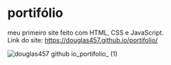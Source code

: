 # portifólio
meu primeiro site feito com HTML, CSS e JavaScript.
<br>
Link do site: https://douglas457.github.io/portifolio/

![douglas457 github io_portifolio_ (1)](https://user-images.githubusercontent.com/84874660/173434953-32db1dbb-339b-4e0c-a65c-beaaec6d7cd6.png)
